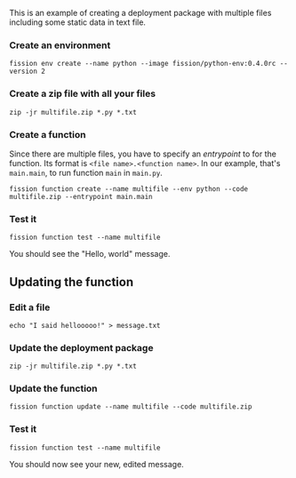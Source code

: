 This is an example of creating a deployment package with multiple
files including some static data in text file.

### Create an environment

```
fission env create --name python --image fission/python-env:0.4.0rc --version 2
```

### Create a zip file with all your files

```
zip -jr multifile.zip *.py *.txt
```

### Create a function

Since there are multiple files, you have to specify an _entrypoint_ to
for the function. Its format is `<file name>.<function name>`. In our
example, that's `main.main`, to run function `main` in `main.py`.

```
fission function create --name multifile --env python --code multifile.zip --entrypoint main.main
```

### Test it

```
fission function test --name multifile
```

You should see the "Hello, world" message.

## Updating the function

### Edit a file

```
echo "I said hellooooo!" > message.txt
```

### Update the deployment package

```
zip -jr multifile.zip *.py *.txt
```

### Update the function

```
fission function update --name multifile --code multifile.zip
```

### Test it

```
fission function test --name multifile
```

You should now see your new, edited message.
